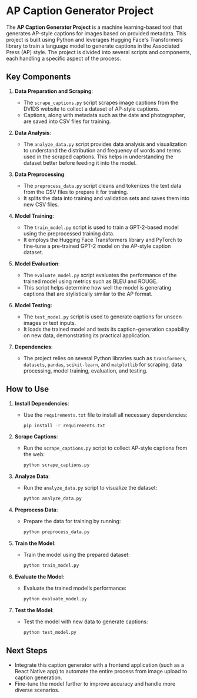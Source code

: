 # AP Caption Generator Project

The **AP Caption Generator Project** is a machine learning-based tool that generates AP-style captions for images based on provided metadata. This project is built using Python and leverages Hugging Face's Transformers library to train a language model to generate captions in the Associated Press (AP) style. The project is divided into several scripts and components, each handling a specific aspect of the process.

## Key Components

1. **Data Preparation and Scraping**:
   - The `scrape_captions.py` script scrapes image captions from the DVIDS website to collect a dataset of AP-style captions.
   - Captions, along with metadata such as the date and photographer, are saved into CSV files for training.

2. **Data Analysis**:
   - The `analyze_data.py` script provides data analysis and visualization to understand the distribution and frequency of words and terms used in the scraped captions. This helps in understanding the dataset better before feeding it into the model.

3. **Data Preprocessing**:
   - The `preprocess_data.py` script cleans and tokenizes the text data from the CSV files to prepare it for training.
   - It splits the data into training and validation sets and saves them into new CSV files.

4. **Model Training**:
   - The `train_model.py` script is used to train a GPT-2-based model using the preprocessed training data.
   - It employs the Hugging Face Transformers library and PyTorch to fine-tune a pre-trained GPT-2 model on the AP-style caption dataset.

5. **Model Evaluation**:
   - The `evaluate_model.py` script evaluates the performance of the trained model using metrics such as BLEU and ROUGE.
   - This script helps determine how well the model is generating captions that are stylistically similar to the AP format.

6. **Model Testing**:
   - The `test_model.py` script is used to generate captions for unseen images or text inputs.
   - It loads the trained model and tests its caption-generation capability on new data, demonstrating its practical application.

7. **Dependencies**:
   - The project relies on several Python libraries such as `transformers`, `datasets`, `pandas`, `scikit-learn`, and `matplotlib` for scraping, data processing, model training, evaluation, and testing.

## How to Use

1. **Install Dependencies**:
   - Use the `requirements.txt` file to install all necessary dependencies:
     ```bash
     pip install -r requirements.txt
     ```

2. **Scrape Captions**:
   - Run the `scrape_captions.py` script to collect AP-style captions from the web:
     ```bash
     python scrape_captions.py
     ```

3. **Analyze Data**:
   - Run the `analyze_data.py` script to visualize the dataset:
     ```bash
     python analyze_data.py
     ```

4. **Preprocess Data**:
   - Prepare the data for training by running:
     ```bash
     python preprocess_data.py
     ```

5. **Train the Model**:
   - Train the model using the prepared dataset:
     ```bash
     python train_model.py
     ```

6. **Evaluate the Model**:
   - Evaluate the trained model’s performance:
     ```bash
     python evaluate_model.py
     ```

7. **Test the Model**:
   - Test the model with new data to generate captions:
     ```bash
     python test_model.py
     ```

## Next Steps
- Integrate this caption generator with a frontend application (such as a React Native app) to automate the entire process from image upload to caption generation.
- Fine-tune the model further to improve accuracy and handle more diverse scenarios.
